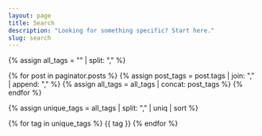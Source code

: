 ```yaml
---
layout: page
title: Search
description: "Looking for something specific? Start here."
slug: search
---
```

{% assign all_tags = "" | split: "," %}

{% for post in paginator.posts %}
  {% assign post_tags = post.tags | join: "," | append: "," %}
  {% assign all_tags = all_tags | concat: post_tags %}
{% endfor %}

{% assign unique_tags = all_tags | split: "," | uniq | sort %}

{% for tag in unique_tags %}
  <span class="tag tag-front">{{ tag }}</span>
{% endfor %}